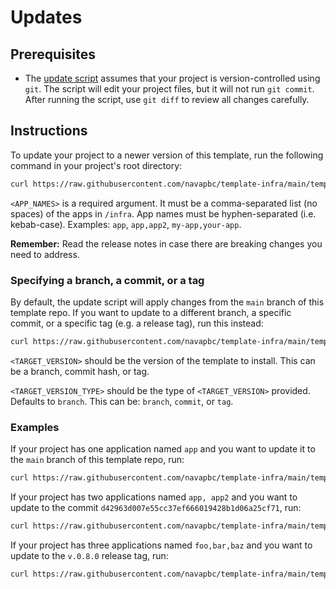 # Updates

## Prerequisites

* The [update script](/template-only-bin/update-template.sh) assumes that your project is version-controlled using `git`. The script will edit your project files, but it will not run `git commit`. After running the script, use `git diff` to review all changes carefully.

## Instructions

To update your project to a newer version of this template, run the following command in your project's root directory:

```bash
curl https://raw.githubusercontent.com/navapbc/template-infra/main/template-only-bin/update-template.sh | bash -s -- <APP_NAMES>
```

`<APP_NAMES>` is a required argument. It must be a comma-separated list (no spaces) of the apps in `/infra`. App names must be hyphen-separated (i.e. kebab-case). Examples: `app`, `app,app2`, `my-app,your-app`.

**Remember:** Read the release notes in case there are breaking changes you need to address.

### Specifying a branch, a commit, or a tag

By default, the update script will apply changes from the `main` branch of this template repo. If you want to update to a different branch, a specific commit, or a specific tag (e.g. a release tag), run this instead:

```bash
curl https://raw.githubusercontent.com/navapbc/template-infra/main/template-only-bin/update-template.sh | bash -s -- <APP_NAMES> <TARGET_VERSION> <TARGET_VERSION_TYPE>
```

`<TARGET_VERSION>` should be the version of the template to install. This can be a branch, commit hash, or tag.

`<TARGET_VERSION_TYPE>` should be the type of `<TARGET_VERSION>` provided. Defaults to `branch`. This can be: `branch`, `commit`, or `tag`.

### Examples

If your project has one application named `app` and you want to update it to the `main`  branch of this template repo, run:
```bash
curl https://raw.githubusercontent.com/navapbc/template-infra/main/template-only-bin/update-template.sh | bash -s -- app
```

If your project has two applications named `app, app2` and you want to update to the commit `d42963d007e55cc37ef666019428b1d06a25cf71`, run:
```bash
curl https://raw.githubusercontent.com/navapbc/template-infra/main/template-only-bin/update-template.sh | bash -s -- app,app2 d42963d007e55cc37ef666019428b1d06a25cf71 commit
```

If your project has three applications named `foo,bar,baz` and you want to update to the `v.0.8.0` release tag, run:
```bash
curl https://raw.githubusercontent.com/navapbc/template-infra/main/template-only-bin/update-template.sh | bash -s -- foo,bar,baz v0.8.0 tag
```
